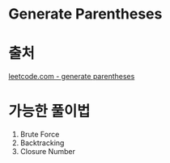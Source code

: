 # Generate Parentheses
# 출처
[leetcode.com - generate parentheses](https://leetcode.com/problems/generate-parentheses/)

# 가능한 풀이법
1. Brute Force
2. Backtracking
3. Closure Number
